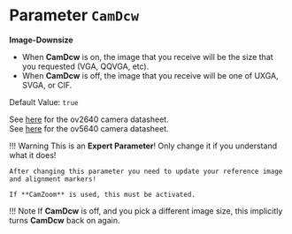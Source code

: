 # Parameter `CamDcw`

**Image-Downsize**

- When **CamDcw** is on, the image that you receive will be the size that you requested (VGA, QQVGA, etc).
- When **CamDcw** is off, the image that you receive will be one of UXGA, SVGA, or CIF.

Default Value: `true`

See [here](../datasheets/Camera.ov2640_ds_1.8_.pdf) for the ov2640 camera datasheet.<br>
See [here](../datasheets/OV5640_datasheet.pdf) for the ov5640 camera datasheet.

!!! Warning
    This is an **Expert Parameter**! Only change it if you understand what it does!

    After changing this parameter you need to update your reference image and alignment markers!
	
	If **CamZoom** is used, this must be activated.

!!! Note
    If **CamDcw** is off, and you pick a different image size, this implicitly turns **CamDcw** back on again. 
